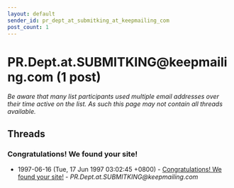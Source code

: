 ```yaml
---
layout: default
sender_id: pr_dept_at_submitking_at_keepmailing_com
post_count: 1
---
```


# PR.Dept.at.SUBMITKING<span>@</span>keepmailing.com (1 post)

_Be aware that many list participants used multiple email addresses over their time active on the list. As such this page may not contain all threads available._

## Threads

### Congratulations!  We found your site!
+ 1997-06-16 (Tue, 17 Jun 1997 03:02:45 +0800) - [Congratulations!  We found your site!](/archive/1997/06/ee131cde94bd75ed4fc698bdf85608164878d697d02c993ca22e7f00bbc207ae) - _PR.Dept.at.SUBMITKING@keepmailing.com_

